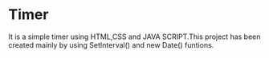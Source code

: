 # Timer
It is a simple timer using HTML,CSS and JAVA SCRIPT.This project has been  created mainly by using SetInterval() and new Date() funtions.
